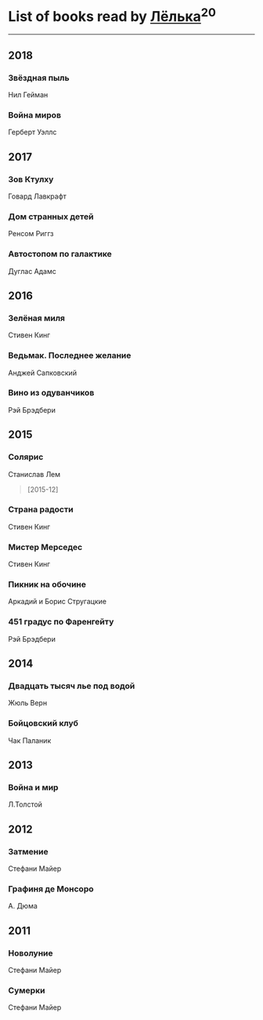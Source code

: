 # List of books read by [Лёлька](http://vk.com/id453735822)<sup>20</sup>
---

## 2018

### Звёздная пыль
Нил Гейман


### Война миров
Герберт Уэллс



## 2017

### Зов Ктулху
Говард Лавкрафт


### Дом странных детей
Ренсом Риггз


### Автостопом по галактике
Дуглас Адамс



## 2016

### Зелёная миля
Стивен Кинг


### Ведьмак. Последнее желание
Анджей Сапковский


### Вино из одуванчиков
Рэй Брэдбери



## 2015

### Солярис
Станислав Лем
> [2015-12] 


### Страна радости
Стивен Кинг


### Мистер Мерседес
Стивен Кинг


### Пикник на обочине
Аркадий и Борис Стругацкие


### 451 градус по Фаренгейту
Рэй Брэдбери



## 2014

### Двадцать тысяч лье под водой
Жюль Верн


### Бойцовский клуб
Чак Паланик



## 2013

### Война и мир
Л.Толстой



## 2012

### Затмение
Стефани Майер


### Графиня де Монсоро
А. Дюма



## 2011

### Новолуние
Стефани Майер


### Сумерки
Стефани Майер



